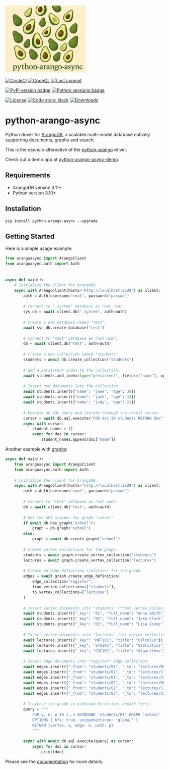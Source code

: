 ![Logo](https://raw.githubusercontent.com/arangodb/python-arango-async/refs/heads/main/docs/static/logo.png)

[![CircleCI](https://dl.circleci.com/status-badge/img/gh/arangodb/python-arango-async/tree/main.svg?style=svg)](https://dl.circleci.com/status-badge/redirect/gh/arangodb/python-arango-async/tree/main)
[![CodeQL](https://github.com/arangodb/python-arango-async/actions/workflows/codeql.yaml/badge.svg)](https://github.com/arangodb/python-arango-async/actions/workflows/codeql.yaml)
[![Last commit](https://img.shields.io/github/last-commit/arangodb/python-arango-async)](https://github.com/arangodb/python-arango-async/commits/main)

[![PyPI version badge](https://img.shields.io/pypi/v/python-arango-async?color=3775A9&style=for-the-badge&logo=pypi&logoColor=FFD43B)](https://pypi.org/project/python-arango-async/)
[![Python versions badge](https://img.shields.io/badge/3.10%2B-3776AB?style=for-the-badge&logo=python&logoColor=FFD43B&label=Python)](https://pypi.org/project/python-arango-async/)

[![License](https://img.shields.io/github/license/arangodb/python-arango?color=9E2165&style=for-the-badge)](https://github.com/arangodb/python-arango/blob/main/LICENSE)
[![Code style: black](https://img.shields.io/static/v1?style=for-the-badge&label=code%20style&message=black&color=black)](https://github.com/psf/black)
[![Downloads](https://img.shields.io/pepy/dt/python-arango-async?style=for-the-badge&color=282661
)](https://pepy.tech/project/python-arango-async)

# python-arango-async

Python driver for [ArangoDB](https://www.arangodb.com), a scalable multi-model
database natively supporting documents, graphs and search.

This is the _asyncio_ alternative of the [python-arango](https://github.com/arangodb/python-arango)
driver.

Check out a demo app at [python-arango-async-demo](https://github.com/apetenchea/python-arango-async-demo).

## Requirements

- ArangoDB version 3.11+
- Python version 3.10+

## Installation

```shell
pip install python-arango-async --upgrade
```

## Getting Started

Here is a simple usage example:

```python
from arangoasync import ArangoClient
from arangoasync.auth import Auth


async def main():
    # Initialize the client for ArangoDB.
    async with ArangoClient(hosts="http://localhost:8529") as client:
        auth = Auth(username="root", password="passwd")

        # Connect to "_system" database as root user.
        sys_db = await client.db("_system", auth=auth)

        # Create a new database named "test".
        await sys_db.create_database("test")

        # Connect to "test" database as root user.
        db = await client.db("test", auth=auth)

        # Create a new collection named "students".
        students = await db.create_collection("students")

        # Add a persistent index to the collection.
        await students.add_index(type="persistent", fields=["name"], options={"unique": True})

        # Insert new documents into the collection.
        await students.insert({"name": "jane", "age": 39})
        await students.insert({"name": "josh", "age": 18})
        await students.insert({"name": "judy", "age": 21})

        # Execute an AQL query and iterate through the result cursor.
        cursor = await db.aql.execute("FOR doc IN students RETURN doc")
        async with cursor:
            student_names = []
            async for doc in cursor:
                student_names.append(doc["name"])
```

Another example with [graphs](https://docs.arangodb.com/stable/graphs/):

```python
async def main():
    from arangoasync import ArangoClient
    from arangoasync.auth import Auth

    # Initialize the client for ArangoDB.
    async with ArangoClient(hosts="http://localhost:8529") as client:
        auth = Auth(username="root", password="passwd")

        # Connect to "test" database as root user.
        db = await client.db("test", auth=auth)

        # Get the API wrapper for graph "school".
        if await db.has_graph("school"):
            graph = db.graph("school")
        else:
            graph = await db.create_graph("school")

        # Create vertex collections for the graph.
        students = await graph.create_vertex_collection("students")
        lectures = await graph.create_vertex_collection("lectures")

        # Create an edge definition (relation) for the graph.
        edges = await graph.create_edge_definition(
            edge_collection="register",
            from_vertex_collections=["students"],
            to_vertex_collections=["lectures"]
        )

        # Insert vertex documents into "students" (from) vertex collection.
        await students.insert({"_key": "01", "full_name": "Anna Smith"})
        await students.insert({"_key": "02", "full_name": "Jake Clark"})
        await students.insert({"_key": "03", "full_name": "Lisa Jones"})

        # Insert vertex documents into "lectures" (to) vertex collection.
        await lectures.insert({"_key": "MAT101", "title": "Calculus"})
        await lectures.insert({"_key": "STA101", "title": "Statistics"})
        await lectures.insert({"_key": "CSC101", "title": "Algorithms"})

        # Insert edge documents into "register" edge collection.
        await edges.insert({"_from": "students/01", "_to": "lectures/MAT101"})
        await edges.insert({"_from": "students/01", "_to": "lectures/STA101"})
        await edges.insert({"_from": "students/01", "_to": "lectures/CSC101"})
        await edges.insert({"_from": "students/02", "_to": "lectures/MAT101"})
        await edges.insert({"_from": "students/02", "_to": "lectures/STA101"})
        await edges.insert({"_from": "students/03", "_to": "lectures/CSC101"})

        # Traverse the graph in outbound direction, breath-first.
        query = """
            FOR v, e, p IN 1..3 OUTBOUND 'students/01' GRAPH 'school'
            OPTIONS { bfs: true, uniqueVertices: 'global' }
            RETURN {vertex: v, edge: e, path: p}
            """

        async with await db.aql.execute(query) as cursor:
            async for doc in cursor:
                print(doc)
```

Please see the [documentation](https://python-arango-async.readthedocs.io/en/latest/) for more details.
